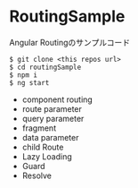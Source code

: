 # RoutingSample

Angular Routingのサンプルコード

```shell
$ git clone <this repos url>
$ cd routingSample
$ npm i
$ ng start
```

* component routing
* route parameter
* query parameter
* fragment
* data parameter
* child Route
* Lazy Loading
* Guard
* Resolve
